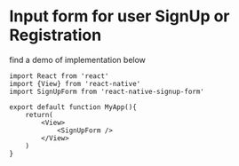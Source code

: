 # Input form for user SignUp or Registration

find a demo of implementation below

```
import React from 'react'
import {View} from 'react-native'
import SignUpForm from 'react-native-signup-form'

export default function MyApp(){
    return(
        <View>
            <SignUpForm />
        </View>
    )
}
```